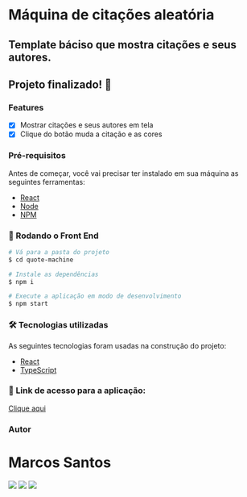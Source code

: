 # Máquina de citações aleatória

## Template báciso que mostra citações e seus autores.

## Projeto finalizado! 🚀

### Features

- [x] Mostrar citações e seus autores em tela 
- [x] Clique do botão muda a citação e as cores 

### Pré-requisitos

Antes de começar, você vai precisar ter instalado em sua máquina as seguintes ferramentas:

- [React](https://pt-br.reactjs.org/)
- [Node](https://nodejs.org/en/)
- [NPM](https://nodejs.org/en/)

### 🎲 Rodando o Front End

```bash
# Vá para a pasta do projeto
$ cd quote-machine

# Instale as dependências
$ npm i

# Execute a aplicação em modo de desenvolvimento
$ npm start

```

### 🛠 Tecnologias utilizadas

As seguintes tecnologias foram usadas na construção do projeto:

- [React](https://pt-br.reactjs.org/)
- [TypeScript](https://www.typescriptlang.org/docs/)

### 🚀 Link de acesso para a aplicação:

<a href="">Clique aqui</a>

### Autor
# Marcos Santos

<div>
    <a href = "mailto:marcossamuel17@gmail.com"><img src="https://img.shields.io/badge/Gmail-D14836?style=for-the-badge&logo=gmail&logoColor=white" target="_blank"></a>
     <a href = "https://www.linkedin.com/in/marcos-samuel-1710"><img src="https://img.shields.io/badge/LinkedIn-0077B5?style=for-the-badge&logo=linkedin&logoColor=white" target="_blank"></a>
    <a href = "https://marcos1710.github.io/"><img src="https://img.shields.io/badge/website-000000?style=for-the-badge&logo=About.me&logoColor=white" target="_blank"></a>
</div>